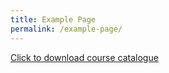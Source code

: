 ```yaml
---
title: Example Page
permalink: /example-page/
---
```

[Click to download course catalogue](/files/Catalogue.pdf) 